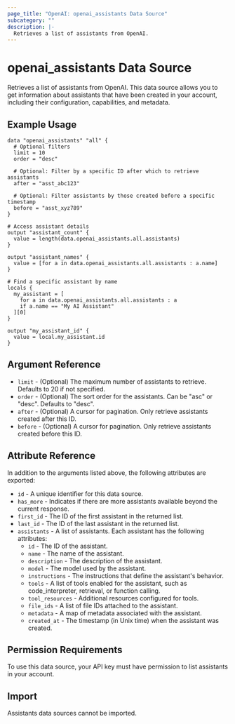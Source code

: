 ```yaml
---
page_title: "OpenAI: openai_assistants Data Source"
subcategory: ""
description: |-
  Retrieves a list of assistants from OpenAI.
---
```


# openai_assistants Data Source

Retrieves a list of assistants from OpenAI. This data source allows you to get information about assistants that have been created in your account, including their configuration, capabilities, and metadata.

## Example Usage

```hcl
data "openai_assistants" "all" {
  # Optional filters
  limit = 10
  order = "desc"
  
  # Optional: Filter by a specific ID after which to retrieve assistants
  after = "asst_abc123"
  
  # Optional: Filter assistants by those created before a specific timestamp
  before = "asst_xyz789"
}

# Access assistant details
output "assistant_count" {
  value = length(data.openai_assistants.all.assistants)
}

output "assistant_names" {
  value = [for a in data.openai_assistants.all.assistants : a.name]
}

# Find a specific assistant by name
locals {
  my_assistant = [
    for a in data.openai_assistants.all.assistants : a
    if a.name == "My AI Assistant"
  ][0]
}

output "my_assistant_id" {
  value = local.my_assistant.id
}
```

## Argument Reference

* `limit` - (Optional) The maximum number of assistants to retrieve. Defaults to 20 if not specified.
* `order` - (Optional) The sort order for the assistants. Can be "asc" or "desc". Defaults to "desc".
* `after` - (Optional) A cursor for pagination. Only retrieve assistants created after this ID.
* `before` - (Optional) A cursor for pagination. Only retrieve assistants created before this ID.

## Attribute Reference

In addition to the arguments listed above, the following attributes are exported:

* `id` - A unique identifier for this data source.
* `has_more` - Indicates if there are more assistants available beyond the current response.
* `first_id` - The ID of the first assistant in the returned list.
* `last_id` - The ID of the last assistant in the returned list.
* `assistants` - A list of assistants. Each assistant has the following attributes:
  * `id` - The ID of the assistant.
  * `name` - The name of the assistant.
  * `description` - The description of the assistant.
  * `model` - The model used by the assistant.
  * `instructions` - The instructions that define the assistant's behavior.
  * `tools` - A list of tools enabled for the assistant, such as code_interpreter, retrieval, or function calling.
  * `tool_resources` - Additional resources configured for tools.
  * `file_ids` - A list of file IDs attached to the assistant.
  * `metadata` - A map of metadata associated with the assistant.
  * `created_at` - The timestamp (in Unix time) when the assistant was created.

## Permission Requirements

To use this data source, your API key must have permission to list assistants in your account.

## Import

Assistants data sources cannot be imported. 